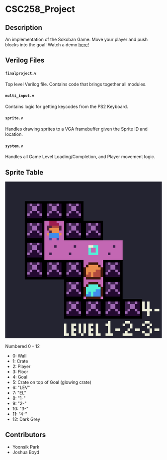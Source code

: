 # CSC258_Project
## Description
An implementation of the Sokoban Game. Move your player and push blocks into the goal! Watch a demo [here!](https://www.youtube.com/watch?v=-CL3kRxOpcg)

## Verilog Files
#### `finalproject.v`
Top level Verilog file. Contains code that brings together all modules.

#### `multi_input.v`
Contains logic for getting keycodes from the PS2 Keyboard.

#### `sprite.v`
Handles drawing sprites to a VGA framebuffer given the Sprite ID and location.

#### `system.v`
Handles all Game Level Loading/Completion, and Player movement logic. 

## Sprite Table

![alt text](https://github.com/yoonsikp/CSC258_Project/raw/master/sprites2.png "Logo Title Text 1")

Numbered 0 - 12

* 0: Wall
* 1: Crate
* 2: Player
* 3: Floor
* 4: Goal
* 5: Crate on top of Goal (glowing crate)
* 6: "LEV"
* 7: "EL"
* 8: "1-"
* 9: "2-"
* 10: "3-"
* 11: "4-"
* 12: Dark Grey

## Contributors
* Yoonsik Park
* Joshua Boyd
